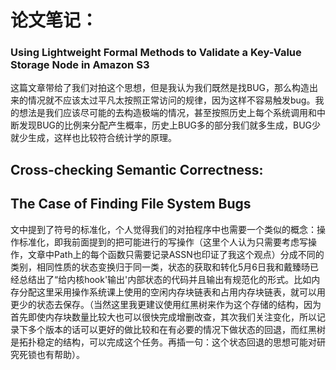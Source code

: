 # 论文笔记：

### Using Lightweight Formal Methods to Validate a Key-Value Storage Node in Amazon S3

这篇文章带给了我们对拍这个思想，但是我认为我们既然是找BUG，那么构造出来的情况就不应该太过平凡太按照正常访问的规律，因为这样不容易触发bug。我的想法是我们应该尽可能的去构造极端的情况，甚至按照历史上每个系统调用和中断发现BUG的比例来分配产生概率，历史上BUG多的部分我们就多生成，BUG少就少生成，这样也比较符合统计学的原理。

## Cross-checking Semantic Correctness:

## The Case of Finding File System Bugs

文中提到了符号的标准化，个人觉得我们的对拍程序中也需要一个类似的概念：操作标准化，即我前面提到的把可能进行的写操作（这里个人认为只需要考虑写操作，文章中Path上的每个函数只需要记录ASSN也印证了我这个观点）分成不同的类别，相同性质的状态变换归于同一类，状态的获取和转化5月6日我和戴臻旸已经总结出了“给内核hook'输出'内部状态的代码并且输出有规范化的形式。比如内存分配这里采用操作系统课上使用的空闲内存块链表和占用内存块链表，就可以用更少的状态去保存。（当然这里我更建议使用红黑树来作为这个存储的结构，因为首先即使内存块数量比较大也可以很快完成增删改查，其次我们关注变化，所以记录下多个版本的话可以更好的做比较和在有必要的情况下做状态的回退，而红黑树是拓扑稳定的结构，可以完成这个任务。再插一句：这个状态回退的思想可能对研究死锁也有帮助）。

